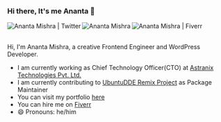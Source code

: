 ### Hi there, It's me Ananta  👋

<!--
**anantamishra/anantamishra** is a ✨ _special_ ✨ repository because its `README.md` (this file) appears on your GitHub profile.

Here are some ideas to get you started:

- 🔭 I’m currently working on ...
- 🌱 I’m currently learning ...
- 👯 I’m looking to collaborate on ...
- 🤔 I’m looking for help with ...
- 💬 Ask me about ...
- 📫 How to reach me: ...
- 😄 Pronouns: ...
- ⚡ Fun fact: ...
-->

<a href="https://twitter.com/aanantamishra">
  <img align="left" alt="Ananta Mishra | Twitter" src="https://img.icons8.com/color/21/000000/twitter-circled.png" />
</a>
<a href="https://www.linkedin.com/in/anantamishra/">
  <img align="left" alt="Ananta Mishra" src="https://img.icons8.com/color/21/000000/linkedin-circled.png"/>
</a>
<a href="https://fiverr.com/anantamishra">
  <img align="left" alt="Ananta Mishra | Fiverr" src="https://img.icons8.com/color/21/000000/fiverr.png" />
</a>

<br />
<br />

Hi, I'm Ananta Mishra, a creative Frontend Engineer and WordPress Developer.

- I am currently working as Chief Technology Officer(CTO) at [Astranix Technologies Pvt. Ltd.](https://astranix.com)
- I am currently contributing to [UbuntuDDE Remix Project](https://ubuntudde.com) as Package Maintainer
- You can visit my portfolio [here](https://ananta.info.np)
- You can hire me on [Fiverr](https://www.fiverr.com/anantamishra)
- 😄 Pronouns: he/him
